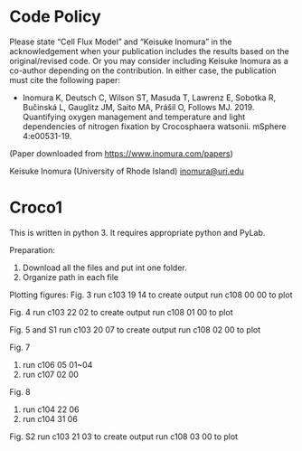 # Code Policy
Please state “Cell Flux Model” and “Keisuke Inomura” in the acknowledgement when your
publication includes the results based on the original/revised code. Or you may consider
including Keisuke Inomura as a co-author depending on the contribution. In either case, the
publication must cite the following paper:
* Inomura K, Deutsch C, Wilson ST, Masuda T, Lawrenz E, Sobotka R, Bučinská L, Gauglitz JM, Saito MA, Prášil O, Follows MJ. 2019. Quantifying oxygen management and temperature and light dependencies of nitrogen fixation by Crocosphaera watsonii. mSphere 4:e00531-19.

(Paper downloaded from https://www.inomura.com/papers)

Keisuke Inomura (University of Rhode Island)
inomura@uri.edu

# Croco1

This is written in python 3. It requires appropriate python and PyLab.

Preparation:
1. Download all the files and put int one folder.
2. Organize path in each file

Plotting figures:
Fig. 3
run c103 19 14 to create output
run c108 00 00 to plot

Fig. 4 
run c103 22 02 to create output
run c108 01 00 to plot

Fig. 5 and S1
run c103 20 07 to create output
run c108 02 00 to plot

Fig. 7
1. run c106 05 01~04
2. run c107 02 00

Fig. 8
1. run c104 22 06
2. run c104 31 06

Fig. S2
run c103 21 03 to create output
run c108 03 00 to plot
